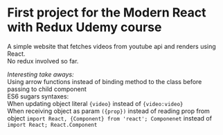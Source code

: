 # First project for the Modern React with Redux Udemy course

A simple website that fetches videos from youtube api and renders using React.  
No redux involved so far.  


*Interesting take aways:*  
Using arrow functions instead of binding method to the class before passing to child component  
ES6 sugars syntaxes:  
	When updating object literal `{video}` instead of `{video:video}`  
	When receiving object as param `({prop})` instead of reading prop from object
	`import React, {Component} from 'react'; Componenet` instead of `import React; React.Component`
